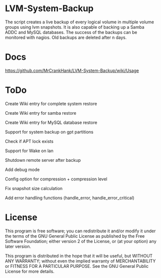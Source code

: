 LVM-System-Backup
=================

The script creates a live backup of every logical volume in multiple volume groups using lvm snapshots. It is also capable of backing up a Samba ADDC and MySQL databases. The success of the backups can be monitored with nagios. Old backups are deleted after n days.

Docs
=================
https://github.com/MrCrankHank/LVM-System-Backup/wiki/Usage

ToDo
=================
Create Wiki entry for complete system restore

Create Wiki entry for samba restore

Create Wiki entry for MySQL database restore

Support for system backup on gpt partitions

Check if APT lock exists

Support for Wake on lan

Shutdown remote server after backup

Add debug mode

Config option for compression + compression level

Fix snapshot size calculation

Add error handling functions (handle_error, handle_error_critical)

License
=================

This program is free software; you can redistribute it and/or modify it under the terms of the GNU General Public License as published by the Free Software Foundation; either version 2 of the License, or (at your option) any later version.

This program is distributed in the hope that it will be useful, but WITHOUT ANY WARRANTY; without even the implied warranty of MERCHANTABILITY or FITNESS FOR A PARTICULAR PURPOSE.  See the GNU General Public License for more details.

